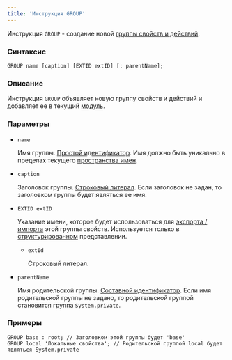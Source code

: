 ```yaml
---
title: 'Инструкция GROUP'
---
```


Инструкция `GROUP` - создание новой [группы свойств и действий](Groups_of_properties_and_actions.md).

### Синтаксис

    GROUP name [caption] [EXTID extID] [: parentName];

### Описание

Инструкция `GROUP` объявляет новую группу свойств и действий и добавляет ее в текущий [модуль](Modules.md).  

### Параметры

- `name`

    Имя группы. [Простой идентификатор](IDs.md#id). Имя должно быть уникально в пределах текущего [пространства имен](Naming.md#namespace).

- `caption`

    Заголовок группы. [Строковый литерал](Literals.md#strliteral). Если заголовок не задан, то заголовком группы будет являться ее имя.  

- `EXTID extID`

    Указание имени, которое будет использоваться для [экспорта / импорта](Structured_view.md#extid) этой группы свойств. Используется только в [структурированном](Structured_view.md) представлении.

    - `extId`

        Строковый литерал.

- `parentName`

    Имя родительской группы. [Составной идентификатор](IDs.md#cid). Если имя родительской группы не задано, то родительской группой становится группа `System.private`.  

### Примеры

```lsf
GROUP base : root; // Заголовком этой группы будет 'base'
GROUP local 'Локальные свойства'; // Родительской группой local будет являться System.private
```


